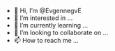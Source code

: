 - 👋 Hi, I’m @EvgennegvE
- 👀 I’m interested in ...
- 🌱 I’m currently learning ...
- 💞️ I’m looking to collaborate on ...
- 📫 How to reach me ...

<!---
EvgennegvE/EvgennegvE is a ✨ special ✨ repository because its `README.md` (this file) appears on your GitHub profile.
You can click the Preview link to take a look at your changes.
--->
